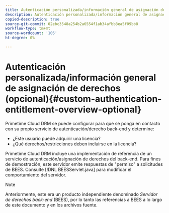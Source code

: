 ```yaml
---
title: Autenticación personalizada/información general de asignación de derechos (opcional)
description: Autenticación personalizada/información general de asignación de derechos (opcional)
copied-description: true
source-git-commit: 02ebc3548a254b2a6554f1ab34afbb3ea5f09bb8
workflow-type: tm+mt
source-wordcount: '105'
ht-degree: 0%

---
```


# Autenticación personalizada/información general de asignación de derechos (opcional){#custom-authentication-entitlement-overview-optional}

Primetime Cloud DRM se puede configurar para que se ponga en contacto con su propio servicio de autenticación/derecho back-end y determine:

* ¿Este usuario puede adquirir una licencia?
* ¿Qué derechos/restricciones deben incluirse en la licencia?

Primetime Cloud DRM incluye una implementación de referencia de un servicio de autenticación/asignación de derechos del back-end. Para fines de demostración, este servidor emite respuestas de &quot;permiso&quot; a solicitudes de BEES. Consulte [!DNL BEESServlet.java] para modificar el comportamiento del servidor.

>[!NOTE]
>
>Anteriormente, este era un producto independiente denominado *Servidor de derechos back-end* (BEES), por lo tanto las referencias a BEES a lo largo de este documento y en los archivos fuente.
